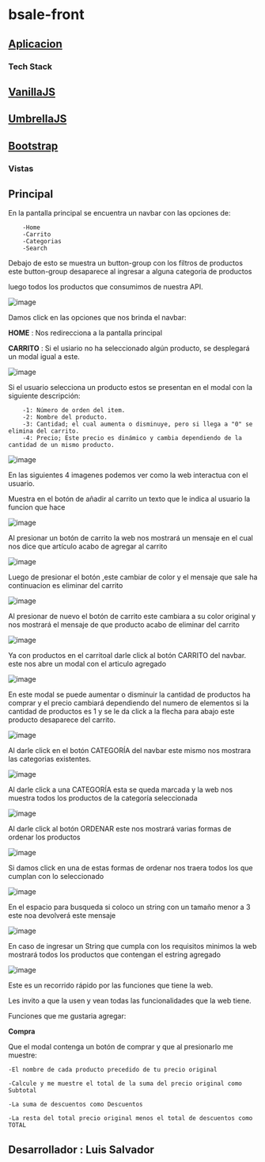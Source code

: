# bsale-front

##  [Aplicacion](https://bsale-front-sandy.vercel.app/ "VanillaJS")


### Tech Stack


##  [VanillaJS](http://vanilla-js.com "VanillaJS")

##  [UmbrellaJS](https://umbrellajs.com "VanillaJS")

##  [Bootstrap](https://getbootstrap.com "VanillaJS")



### **Vistas**

## **Principal**

En la pantalla principal se encuentra un navbar con las opciones de:

        -Home 
        -Carrito 
        -Categorias 
        -Search
        
Debajo de esto se muestra un button-group con los filtros de productos este button-group desaparece al ingresar a alguna categoria de productos


luego todos los productos que consumimos de nuestra API.

![image](https://user-images.githubusercontent.com/100444023/201330794-c81b74cc-4f2e-450a-934b-70b087150cf6.png)

Damos click en las opciones que nos brinda el navbar:

**HOME** : Nos redirecciona a la pantalla principal

**CARRITO** : Si el usiario no ha seleccionado algún producto, se desplegará un modal igual a este. 

![image](https://user-images.githubusercontent.com/100444023/201330929-c963972b-40ae-4cbf-97c4-e7874fa1200c.png)

Si el usuario selecciona un producto estos se presentan en el modal con la siguiente descripción:

        -1: Número de orden del item.
        -2: Nombre del producto.
        -3: Cantidad; el cual aumenta o disminuye, pero si llega a "0" se elimina del carrito.
        -4: Precio; Este precio es dinámico y cambia dependiendo de la cantidad de un mismo producto.
 
![image](https://user-images.githubusercontent.com/100444023/201336576-2cd8601c-b098-4e1e-9a38-abf263c03a90.png)


En las siguientes 4 imagenes podemos ver como la web interactua con el usuario.


Muestra en el botón de añadir al carrito un texto que le indica al usuario la funcion que hace

![image](https://user-images.githubusercontent.com/100444023/201337760-00664f52-ecb4-4a75-bb65-75f1730a8894.png)


Al presionar un botón de carrito la web nos mostrará un mensaje en el cual nos dice que artículo acabo de agregar al carrito

![image](https://user-images.githubusercontent.com/100444023/201331144-8158a3da-eb41-414d-9001-9b61109af3e4.png)


Luego de presionar el botón ,este cambiar de color y el mensaje que sale ha continuacion es eliminar del carrito

![image](https://user-images.githubusercontent.com/100444023/201337705-45d44d17-f0a5-4961-abee-7477936dedf3.png)


Al presionar de nuevo el botón de carrito este cambiara a su color original y nos mostrará el mensaje de que producto acabo de eliminar del carrito 

![image](https://user-images.githubusercontent.com/100444023/201337930-4dd5b15b-2fdb-4723-95e8-106fce10bbdb.png)


Ya con productos en el carritoal darle click al botón CARRITO del navbar. este nos abre un modal con el articulo agregado

![image](https://user-images.githubusercontent.com/100444023/201331267-e2d630f5-7040-4c4f-86d2-f5139ec2c987.png)



En este modal se puede aumentar o disminuir la cantidad de productos ha comprar y el precio cambiará dependiendo del numero de elementos
si la cantidad de productos es 1 y se le da click a la flecha para abajo este producto desaparece del carrito.


![image](https://user-images.githubusercontent.com/100444023/201331320-6ffe57b1-bc9f-41d5-b1c4-2d0af57c0ebf.png)


Al darle click en el botón CATEGORÍA del navbar este mismo nos mostrara las categorias existentes.

![image](https://user-images.githubusercontent.com/100444023/201331489-5bd86531-f66f-486c-9aff-dd797e3a1043.png)


Al darle click a una CATEGORÍA esta se queda marcada y la web nos muestra todos los productos de la categoría seleccionada

![image](https://user-images.githubusercontent.com/100444023/201331598-e50bfccb-504d-4617-a91e-9431e0bbbcdd.png)


Al darle click al botón ORDENAR este nos mostrará varias formas de ordenar los productos 

![image](https://user-images.githubusercontent.com/100444023/201331664-77d8e561-538c-4a46-a027-d9428f66b84f.png)


Si damos click en una de estas formas de ordenar nos traera todos los que cumplan con lo seleccionado

![image](https://user-images.githubusercontent.com/100444023/201331704-24203a3b-da64-4f0a-9bd5-1f8bbf1afbf7.png)


En el espacio para busqueda si coloco un string con un tamaño menor a 3 este noa devolverá este mensaje

![image](https://user-images.githubusercontent.com/100444023/201341897-87a41d7c-e35d-4e3d-a135-487743bc3994.png)


En caso de ingresar un String que cumpla con los requisitos minimos la web mostrará todos los productos que contengan el estring agregado

![image](https://user-images.githubusercontent.com/100444023/201341971-0bd1a998-3676-4cd4-ad38-45459b616f05.png)


Este es un recorrido rápido por las funciones que tiene la web.

Les invito a que la usen y vean todas las funcionalidades que la web tiene.

Funciones que me gustaria agregar:

**Compra**

Que el modal contenga un botón de comprar y que al presionarlo me muestre:

    -El nombre de cada producto precedido de tu precio original

    -Calcule y me muestre el total de la suma del precio original como Subtotal

    -La suma de descuentos como Descuentos 

    -La resta del total precio original menos el total de descuentos como TOTAL
    
    
## **Desarrollador : Luis Salvador**
